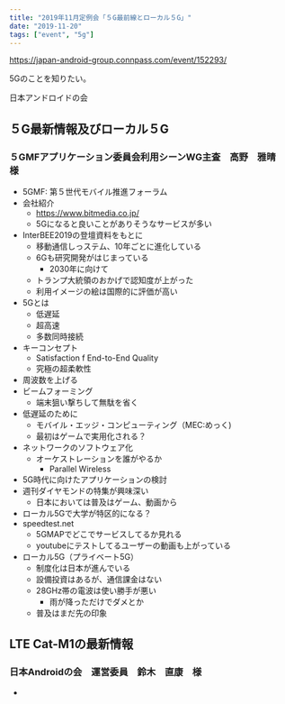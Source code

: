 ```yaml
---
title: "2019年11月定例会「５G最前線とローカル５G」"
date: "2019-11-20"
tags: ["event", "5g"]
---
```


https://japan-android-group.connpass.com/event/152293/

5Gのことを知りたい。

日本アンドロイドの会

## ５G最新情報及びローカル５G
### ５GMFアプリケーション委員会利用シーンWG主査　高野　雅晴　様
* 5GMF: 第５世代モバイル推進フォーラム
* 会社紹介
  - https://www.bitmedia.co.jp/
  - 5Gになると良いことがありそうなサービスが多い
* InterBEE2019の登壇資料をもとに
  - 移動通信しっステム、10年ごとに進化している
  - 6Gも研究開発がはじまっている
    - 2030年に向けて
  - トランプ大統領のおかげで認知度が上がった
  - 利用イメージの絵は国際的に評価が高い
* 5Gとは
  - 低遅延
  - 超高速
  - 多数同時接続
* キーコンセプト
  - Satisfaction f End-to-End Quality
  - 究極の超柔軟性
* 周波数を上げる
* ビームフォーミング
  - 端末狙い撃ちして無駄を省く
* 低遅延のために
  - モバイル・エッジ・コンピューティング（MEC:めっく)
  - 最初はゲームで実用化される？
* ネットワークのソフトウェア化
  - オーケストレーションを誰がやるか
    - Parallel Wireless
* 5G時代に向けたアプリケーションの検討
* 週刊ダイヤモンドの特集が興味深い
  - 日本においては普及はゲーム、動画から
* ローカル5Gで大学が特区的になる？
* speedtest.net
  - 5GMAPでどこでサービスしてるか見れる
  - youtubeにテストしてるユーザーの動画も上がっている
* ローカル5G（プライベート5G）
  - 制度化は日本が進んでいる
  - 設備投資はあるが、通信課金はない
  - 28GHz帯の電波は使い勝手が悪い
    - 雨が降っただけでダメとか
  - 普及はまだ先の印象

## LTE Cat-M1の最新情報
### 日本Androidの会　運営委員　鈴木　直康　様
* 



